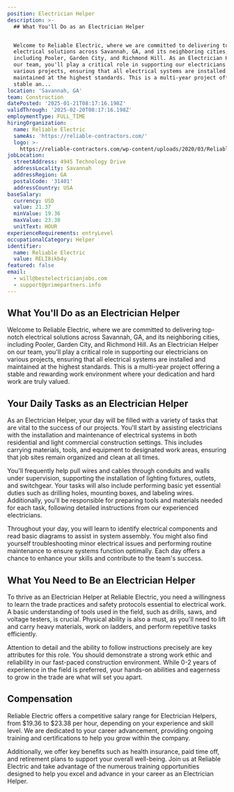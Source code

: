 ```yaml
---
position: Electrician Helper
description: >-
  ## What You'll Do as an Electrician Helper


  Welcome to Reliable Electric, where we are committed to delivering top-notch
  electrical solutions across Savannah, GA, and its neighboring cities,
  including Pooler, Garden City, and Richmond Hill. As an Electrician Helper on
  our team, you'll play a critical role in supporting our electricians on
  various projects, ensuring that all electrical systems are installed and
  maintained at the highest standards. This is a multi-year project offering a
  stable an...
location: 'Savannah, GA'
team: Construction
datePosted: '2025-01-21T08:17:16.198Z'
validThrough: '2025-02-20T08:17:16.198Z'
employmentType: FULL_TIME
hiringOrganization:
  name: Reliable Electric
  sameAs: 'https://reliable-contractors.com/'
  logo: >-
    https://reliable-contractors.com/wp-content/uploads/2020/03/Reliable-Electric-Logo.jpg
jobLocation:
  streetAddress: 4945 Technology Drive
  addressLocality: Savannah
  addressRegion: GA
  postalCode: '31401'
  addressCountry: USA
baseSalary:
  currency: USD
  value: 21.37
  minValue: 19.36
  maxValue: 23.38
  unitText: HOUR
experienceRequirements: entryLevel
occupationalCategory: Helper
identifier:
  name: Reliable Electric
  value: RELI8ikb4y
featured: false
email:
  - will@bestelectricianjobs.com
  - support@primepartners.info
---
```




## What You'll Do as an Electrician Helper

Welcome to Reliable Electric, where we are committed to delivering top-notch electrical solutions across Savannah, GA, and its neighboring cities, including Pooler, Garden City, and Richmond Hill. As an Electrician Helper on our team, you'll play a critical role in supporting our electricians on various projects, ensuring that all electrical systems are installed and maintained at the highest standards. This is a multi-year project offering a stable and rewarding work environment where your dedication and hard work are truly valued.

## Your Daily Tasks as an Electrician Helper

As an Electrician Helper, your day will be filled with a variety of tasks that are vital to the success of our projects. You'll start by assisting electricians with the installation and maintenance of electrical systems in both residential and light commercial construction settings. This includes carrying materials, tools, and equipment to designated work areas, ensuring that job sites remain organized and clean at all times.

You'll frequently help pull wires and cables through conduits and walls under supervision, supporting the installation of lighting fixtures, outlets, and switchgear. Your tasks will also include performing basic yet essential duties such as drilling holes, mounting boxes, and labeling wires. Additionally, you'll be responsible for preparing tools and materials needed for each task, following detailed instructions from our experienced electricians.

Throughout your day, you will learn to identify electrical components and read basic diagrams to assist in system assembly. You might also find yourself troubleshooting minor electrical issues and performing routine maintenance to ensure systems function optimally. Each day offers a chance to enhance your skills and contribute to the team's success.

## What You Need to Be an Electrician Helper

To thrive as an Electrician Helper at Reliable Electric, you need a willingness to learn the trade practices and safety protocols essential to electrical work. A basic understanding of tools used in the field, such as drills, saws, and voltage testers, is crucial. Physical ability is also a must, as you'll need to lift and carry heavy materials, work on ladders, and perform repetitive tasks efficiently.

Attention to detail and the ability to follow instructions precisely are key attributes for this role. You should demonstrate a strong work ethic and reliability in our fast-paced construction environment. While 0-2 years of experience in the field is preferred, your hands-on abilities and eagerness to grow in the trade are what will set you apart.

## Compensation

Reliable Electric offers a competitive salary range for Electrician Helpers, from $19.36 to $23.38 per hour, depending on your experience and skill level. We are dedicated to your career advancement, providing ongoing training and certifications to help you grow within the company.

Additionally, we offer key benefits such as health insurance, paid time off, and retirement plans to support your overall well-being. Join us at Reliable Electric and take advantage of the numerous training opportunities designed to help you excel and advance in your career as an Electrician Helper.